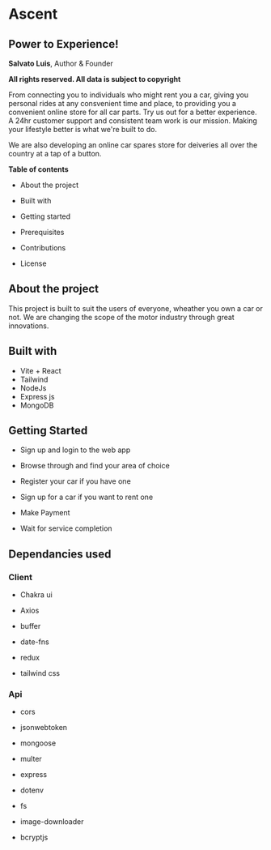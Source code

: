 # Ascent

## Power to Experience!

**Salvato Luis**, Author & Founder

**All rights reserved. All data is subject to copyright**

From connecting you to individuals who might rent you a car, giving you personal rides at any consvenient time and place, to providing you a convenient online store for all car parts. Try us out for a better experience. A 24hr customer support and consistent team work is our mission. Making your lifestyle better is what we're built to do.

We are also developing an online car spares store for deiveries all over the country at a tap of a button.

**Table of contents**

* About the project

* Built with

* Getting started

* Prerequisites

* Contributions

* License

## About the project

This project is built to suit the users of everyone, wheather you own a car or not. We are changing the scope of the motor industry through great innovations.


## Built with

* Vite + React 
* Tailwind
* NodeJs
* Express js
* MongoDB

## Getting Started

* Sign up and login to the web app

* Browse through and find your area of choice

* Register your car if you have one

* Sign up for a car if you want to rent one

* Make Payment

* Wait for service completion


## Dependancies used


### Client

* Chakra ui

* Axios

* buffer

* date-fns

* redux

* tailwind css

### Api

* cors

* jsonwebtoken

* mongoose

* multer

* express

* dotenv

* fs

* image-downloader

* bcryptjs
